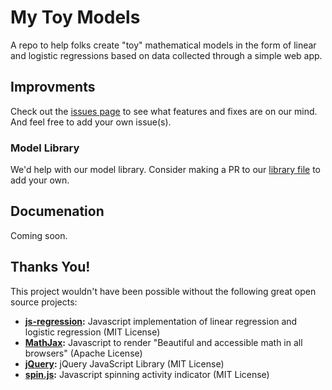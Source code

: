 # My Toy Models
A repo to help folks create "toy" mathematical models in the form of linear and logistic regressions based on data collected through a simple web app.

## Improvments

Check out the [issues page](https://github.com/colarusso/mytoymodels/issues) to see what features and fixes are on our mind. And feel free to add your own issue(s). 

### Model Library

We'd help with our model library. Consider making a PR to our [library file](https://github.com/colarusso/mytoymodels/blob/main/js/model_lib.js) to add your own. 

## Documenation 

Coming soon.

## Thanks You!

This project wouldn't have been possible without the following great open source projects: 

- **[js-regression](https://github.com/chen0040/js-regression):** Javascript implementation of linear regression and logistic regression (MIT License)
- **[MathJax](https://github.com/mathjax/MathJax):** Javascript to render "Beautiful and accessible math in all browsers" (Apache License)
- **[jQuery](https://github.com/jquery/jquery):** jQuery JavaScript Library (MIT License)
- **[spin.js](https://github.com/fgnass/spin.js):** Javascript spinning activity indicator (MIT License)

